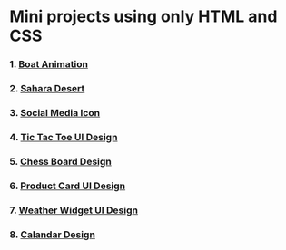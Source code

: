 # Mini projects using only HTML and CSS
### 1. [Boat Animation](./01-Boat-Animation/index.html)
### 2. [Sahara Desert](./02-Sahara-Desert/index.html)
### 3. [Social Media Icon](./03-Social-Media-Icon/index.html)
### 4. [Tic Tac Toe UI Design](./04-Tic-Tac-Toe/index.html)
### 5. [Chess Board Design](./05-Chess-Board/index.html)
### 6. [Product Card UI Design](./06-Product-Card-UI-Design/index.html)
### 7. [Weather Widget UI Design](./07-Weather-Widget-UI-Design/index.html)
### 8. [Calandar Design](./08-Calandar-Design/index.html)
